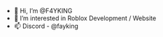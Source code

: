 - 👋 Hi, I’m @F4YKING
- 👀 I’m interested in Roblox Development / Website
- 📫 Discord - @fayking

<!---
F4YKING/F4YKING is a ✨ special ✨ repository because its `README.md` (this file) appears on your GitHub profile.
You can click the Preview link to take a look at your changes.
--->
